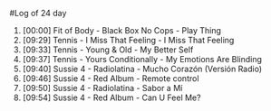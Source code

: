 #Log of 24 day

1. [00:00] Fit of Body - Black Box No Cops - Play Thing
1. [09:29] Tennis - I Miss That Feeling - I Miss That Feeling
1. [09:33] Tennis - Young & Old - My Better Self
1. [09:37] Tennis - Yours Conditionally - My Emotions Are Blinding
1. [09:40] Sussie 4 - Radiolatina - Mucho Corazón (Versión Radio)
1. [09:46] Sussie 4 - Red Album - Remote control
1. [09:50] Sussie 4 - Radiolatina - Sabor a Mí
1. [09:54] Sussie 4 - Red Album - Can U Feel Me?
